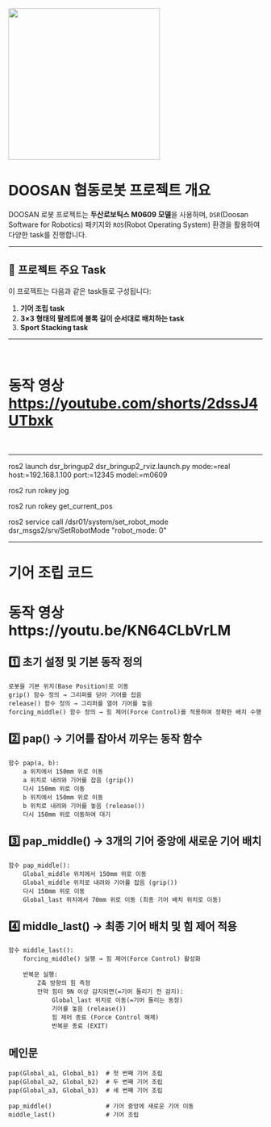 <img src="https://github.com/user-attachments/assets/bc8154a5-77aa-4bbb-8796-d6f29ee5c2d6" width="300">

# DOOSAN 협동로봇 프로젝트 개요

DOOSAN 로봇 프로젝트는 **두산로보틱스 M0609 모델**을 사용하며, `DSR`(Doosan Software for Robotics) 패키지와 `ROS`(Robot Operating System) 환경을 활용하여 다양한 task를 진행합니다.  

---

## 📌 프로젝트 주요 Task

이 프로젝트는 다음과 같은 task들로 구성됩니다:
1. **기어 조립 task**
2. **3×3 형태의 팔레트에 블록 길이 순서대로 배치하는 task**
3. **Sport Stacking task**

---
<br>

# 동작 영상 https://youtube.com/shorts/2dssJ4UTbxk

<br>

---

ros2 launch dsr_bringup2 dsr_bringup2_rviz.launch.py mode:=real host:=192.168.1.100 port:=12345 model:=m0609


ros2 run rokey jog

ros2 run rokey get_current_pos

ros2 service call /dsr01/system/set_robot_mode dsr_msgs2/srv/SetRobotMode "robot_mode: 0"

---

# 기어 조립 코드

# 동작 영상https://youtu.be/KN64CLbVrLM

## 1️⃣ 초기 설정 및 기본 동작 정의
    로봇을 기본 위치(Base Position)로 이동
    grip() 함수 정의 → 그리퍼를 닫아 기어를 잡음
    release() 함수 정의 → 그리퍼를 열어 기어를 놓음
    forcing_middle() 함수 정의 → 힘 제어(Force Control)를 적용하여 정확한 배치 수행

## 2️⃣ pap() → 기어를 잡아서 끼우는 동작 함수
    함수 pap(a, b):
        a 위치에서 150mm 위로 이동
        a 위치로 내려와 기어를 잡음 (grip())
        다시 150mm 위로 이동
        b 위치에서 150mm 위로 이동
        b 위치로 내려와 기어를 놓음 (release())
        다시 150mm 위로 이동하여 대기

## 3️⃣ pap_middle() → 3개의 기어 중앙에 새로운 기어 배치
    함수 pap_middle():
        Global_middle 위치에서 150mm 위로 이동
        Global_middle 위치로 내려와 기어를 잡음 (grip())
        다시 150mm 위로 이동
        Global_last 위치에서 70mm 위로 이동 (최종 기어 배치 위치로 이동)

## 4️⃣ middle_last() → 최종 기어 배치 및 힘 제어 적용
    함수 middle_last():
        forcing_middle() 실행 → 힘 제어(Force Control) 활성화
        
        반복문 실행:
            Z축 방향의 힘 측정
            만약 힘이 9N 이상 감지되면(=기어 돌리기 전 감지):
                Global_last 위치로 이동(=기어 돌리는 동장)
                기어를 놓음 (release())
                힘 제어 종료 (Force Control 해제)
                반복문 종료 (EXIT)
    
## 메인문
    
    pap(Global_a1, Global_b1)  # 첫 번째 기어 조립
    pap(Global_a2, Global_b2)  # 두 번째 기어 조립
    pap(Global_a3, Global_b3)  # 세 번째 기어 조립
    
    pap_middle()               # 기어 중앙에 새로운 기어 이동
    middle_last()              # 기어 조립


